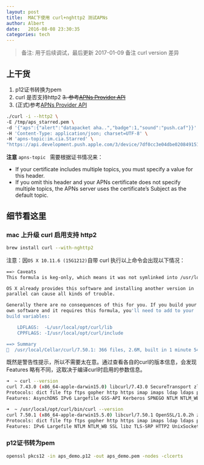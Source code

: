 ```yaml
---
layout: post
title:  MAC下使用 curl+nghttp2 测试APNs
author: Albert
date:   2016-08-08 23:30:35
categories: tech
---
```


> 备注: 用于后续调试，最后更新 2017-01-09 备注 curl version 差异

## 上干货

1. p12证书转换为pem
2. curl 是否支持http2
~~3. 参考[APNs Provider API](https://developer.apple.com/library/prerelease/content/documentation/NetworkingInternet/Conceptual/RemoteNotificationsPG/Chapters/APNsProviderAPI.html#//apple_ref/doc/uid/TP40008194-CH101-SW1)~~
3. (正式)参考[APNs Provider API](https://developer.apple.com/library/content/documentation/NetworkingInternet/Conceptual/RemoteNotificationsPG/CommunicatingwithAPNs.html#//apple_ref/doc/uid/TP40008194-CH11-SW1)

```bash
./curl -i --http2 \
-E /tmp/aps_starred.pem \
-d '{"aps":{"alert":"datapacket aha..","badge":1,"sound":"push.caf"}}' \
-H 'Content-Type: application/json; charset=UTF-8' \
-H 'apns-topic:im.cia.Starred' \
"https://api.development.push.apple.com/3/device/7df0cc3e04dbe0208491511df7b4b0f1f915ca6d9550f351d6a12e81a158b15f" 
```

**注意** `apns-topic ` 需要根据证书情况来：

* If your certificate includes multiple topics, you must specify a value for this header.
* If you omit this header and your APNs certificate does not specify multiple topics, the APNs server uses the certificate’s Subject as the default topic.

## 细节看这里

### mac 上升级 curl 启用支持 http2

```bash
brew install curl --with-nghttp2
```

注意：因`OS X 10.11.6 (15G1212)`自带 curl 执行以上命令会出现以下情况：	

```bash
==> Caveats
This formula is keg-only, which means it was not symlinked into /usr/local.

OS X already provides this software and installing another version in
parallel can cause all kinds of trouble.

Generally there are no consequences of this for you. If you build your
own software and it requires this formula, you'll need to add to your
build variables:

    LDFLAGS:  -L/usr/local/opt/curl/lib
    CPPFLAGS: -I/usr/local/opt/curl/include

==> Summary
🍺  /usr/local/Cellar/curl/7.50.1: 366 files, 2.6M, built in 1 minute 54 seconds
```

既然是警告性提示，所以不需要太在意。通过查看各自的curl的版本信息，会发现 Features 略有不同，这取决于编译curl时启用的参数信息。

```sh
➜  ~ curl --version
curl 7.43.0 (x86_64-apple-darwin15.0) libcurl/7.43.0 SecureTransport zlib/1.2.5
Protocols: dict file ftp ftps gopher http https imap imaps ldap ldaps pop3 pop3s rtsp smb smbs smtp smtps telnet tftp
Features: AsynchDNS IPv6 Largefile GSS-API Kerberos SPNEGO NTLM NTLM_WB SSL libz UnixSockets
```

```sh
➜  ~ /usr/local/opt/curl/bin/curl --version
curl 7.50.1 (x86_64-apple-darwin15.5.0) libcurl/7.50.1 OpenSSL/1.0.2h zlib/1.2.5 nghttp2/1.13.0
Protocols: dict file ftp ftps gopher http https imap imaps ldap ldaps pop3 pop3s rtsp smb smbs smtp smtps telnet tftp
Features: IPv6 Largefile NTLM NTLM_WB SSL libz TLS-SRP HTTP2 UnixSockets
```

### p12证书转为pem

```sh
openssl pkcs12 -in aps_demo.p12 -out aps_demo.pem -nodes -clcerts
```

